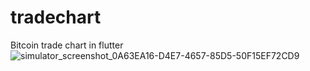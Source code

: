 # tradechart
Bitcoin trade chart in flutter
![simulator_screenshot_0A63EA16-D4E7-4657-85D5-50F15EF72CD9](https://user-images.githubusercontent.com/34709179/196658639-39a2814c-db6c-423a-a9ca-c04ad4c22898.png)
